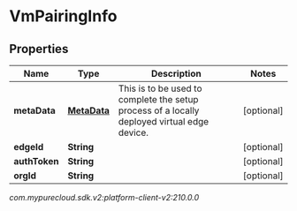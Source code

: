 # VmPairingInfo


## Properties

| Name | Type | Description | Notes |
| ------------ | ------------- | ------------- | ------------- |
| **metaData** | [**MetaData**](MetaData) | This is to be used to complete the setup process of a locally deployed virtual edge device. |  [optional] |
| **edgeId** | **String** |  |  [optional] |
| **authToken** | **String** |  |  [optional] |
| **orgId** | **String** |  |  [optional] |




_com.mypurecloud.sdk.v2:platform-client-v2:210.0.0_
